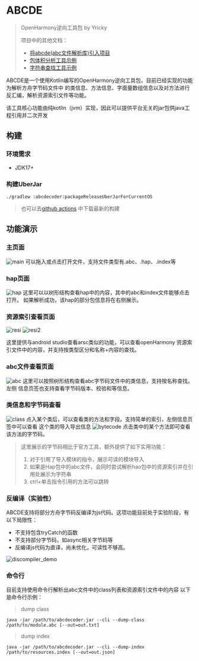 # ABCDE
> OpenHarmony逆向工具包 by Yricky
> 
> 项目中的其他文档：
> - [将abcde(abc文件解析库)引入项目](docs/libabcde.md)
> - [包体积分析工具示例](examples/abclen/readme.md)
> - [字符串查找工具示例](examples/findStr/readme.md)



ABCDE是一个使用Kotlin编写的OpenHarmony逆向工具包，目前已经实现的功能为解析方舟字节码文件中
的类信息、方法信息、字面量数组信息以及对方法进行反汇编，解析资源索引文件等功能。

该工具核心功能由纯kotlin（jvm）实现，因此可以提供平台无关的jar包供java工程引用并二次开发

## 构建
### 环境需求
- JDK17+

### 构建UberJar
```shell
./gradlew :abcdecoder:packageReleaseUberJarForCurrentOS
```
> 也可以去[github actions](https://github.com/Yricky/abcde/actions)
> 中下载最新的构建

## 功能演示
### 主页面
![main](docs/image/2025-01-02%2000.44.07.webp)
可以拖入或点击打开文件，支持文件类型有.abc、.hap、.index等
### hap页面
![hap](docs/image/2025-01-02%2000.45.38.webp)
这里可以以树形结构查看hap中的内容，其中的abc和index文件能够点击打开。
如果解析成功，该hap的部分包信息将在右侧展示。
### 资源索引查看页面
![resi](docs/image/2025-01-02%2000.46.57.webp)
![resi2](docs/image/2025-01-02%2000.47.01.webp)

这里提供与android studio查看arsc类似的功能，可以查看openHarmony
资源索引文件中的内容，并支持按类型区分和名称+内容的查找。
### abc文件查看页面
![abc](docs/image/2025-01-02%2000.48.52.webp)
这里可以按照树形结构查看abc字节码文件中的类信息，支持按名称查找。左侧
信息页签也支持查看字节码版本、校验和等信息。
### 类信息和字节码查看
![class](docs/image/2025-01-02%2000.50.08.webp)
点入某个类后，可以查看类的方法和字段。支持简单的索引，左侧信息页签中可以查看
这个类的导入导出信息
![bytecode](docs/image/2025-01-02%2000.50.37.webp)
点击类中的某个方法即可查看该方法的字节码。

> 这里展示的字节码相比于官方工具，额外提供了如下实用功能：
> 1. 对于引用了导入模块的指令，展示可读的模块导入
> 2. 如果是Hap包中的abc文件，会同时尝试解析hao包中的资源索引并在引用处展示为字符串
> 3. ctrl+单击指令引用的方法可以跳转

### 反编译（实验性）

ABCDE支持将部分方舟字节码反编译为js代码。这项功能目前处于实验阶段，有以下局限性：
- 不支持包含tryCatch的函数
- 不支持部分字节码，如async相关字节码等
- 反编译js代码为直译，尚未优化，可读性不够高。

![discompiler_demo](docs/image/2025-03-09%2021.58.31.webp)



### 命令行
目前支持使用命令行解析出abc文件中的class列表和资源索引文件中的内容
以下是命令行示例：

> dump class
```shell
java -jar /path/to/abcdecoder.jar --cli --dump-class /path/to/module.abc [--out=out.txt]
```

> dump index
```shell
java -jar /path/to/abcdecoder.jar --cli --dump-index /path/to/resources.index [--out=out.json]
```

